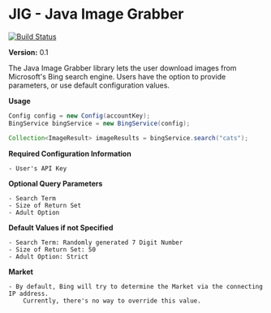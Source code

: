 JIG - Java Image Grabber
==================

[![Build Status](https://travis-ci.org/twbarber/jig.svg?branch=master)](https://travis-ci.org/twbarber/jig)

**Version:** 0.1

The Java Image Grabber library lets the user download images from Microsoft's Bing search engine.
Users have the option to provide parameters, or use default configuration values.

**Usage**

```java
Config config = new Config(accountKey);
BingService bingService = new BingService(config);

Collection<ImageResult> imageResults = bingService.search("cats");
```

**Required Configuration Information**

    - User's API Key

**Optional Query Parameters**

    - Search Term
    - Size of Return Set
    - Adult Option

**Default Values if not Specified**

    - Search Term: Randomly generated 7 Digit Number
    - Size of Return Set: 50
    - Adult Option: Strict

**Market**

    - By default, Bing will try to determine the Market via the connecting IP address.
        Currently, there's no way to override this value.
